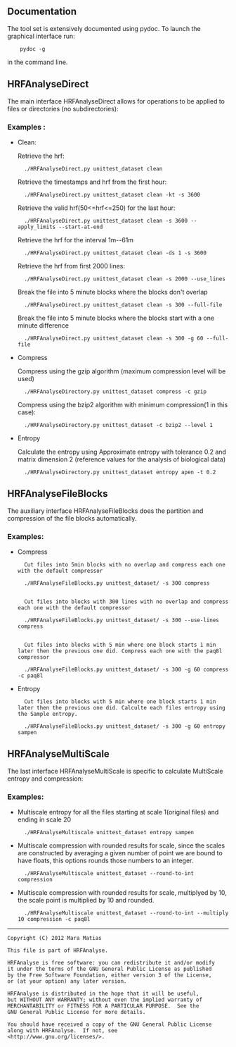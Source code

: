 
## Documentation

The tool set is extensively documented using pydoc. To launch the graphical interface run:

        pydoc -g 

in the command line.

## HRFAnalyseDirect

The main interface HRFAnalyseDirect allows for operations to be applied to files or directories (no subdirectories):


### Examples :


* Clean:
     
    Retrieve the hrf:
        
        ./HRFAnalyseDirect.py unittest_dataset clean
    
    Retrieve the timestamps and hrf from the first hour: 
        
        ./HRFAnalyseDirect.py unittest_dataset clean -kt -s 3600
    
    
    Retrieve the valid hrf(50<=hrf<=250) for the last hour:
        
        ./HRFAnalyseDirect.py unittest_dataset clean -s 3600 --apply_limits --start-at-end
    
    Retrieve the hrf for the interval 1m--61m
        
        ./HRFAnalyseDirect.py unittest_dataset clean -ds 1 -s 3600 
    
    Retrieve the hrf from first 2000 lines:
        
        ./HRFAnalyseDirect.py unittest_dataset clean -s 2000 --use_lines
    
    Break the file into 5 minute blocks where the blocks don't overlap
        
        ./HRFAnalyseDirect.py unittest_dataset clean -s 300 --full-file
    
    Break the file into 5 minute blocks where the blocks start with a one
    minute difference
        
        ./HRFAnalyseDirect.py unittest_dataset clean -s 300 -g 60 --full-file



* Compress
     
    Compress using the gzip algorithm (maximum compression level will be used)
        
        ./HRFAnalyseDirectory.py unittest_dataset compress -c gzip
    
    Compress using the bzip2 algorithm with minimum compression(1 in this case):
        
        ./HRFAnalyseDirectory.py unittest_dataset -c bzip2 --level 1


* Entropy
    
    Calculate the entropy using Approximate entropy with tolerance 0.2 and matrix
    dimension 2 (reference values for the analysis of biological data)
     
        ./HRFAnalyseDirectory.py unittest_dataset entropy apen -t 0.2


## HRFAnalyseFileBlocks

The auxiliary interface HRFAnalyseFileBlocks does the partition and compression of the file blocks
automatically.

### Examples:


* Compress

        Cut files into 5min blocks with no overlap and compress each one with the default compressor
        
        ./HRFAnalyseFileBlocks.py unittest_dataset/ -s 300 compress
        
        
        Cut files into blocks with 300 lines with no overlap and compress each one with the default compressor
        
        ./HRFAnalyseFileBlocks.py unittest_dataset/ -s 300 --use-lines compress
        
        
        Cut files into blocks with 5 min where one block starts 1 min later then the previous one did. Compress each one with the paq8l compressor
        
        ./HRFAnalyseFileBlocks.py unittest_dataset/ -s 300 -g 60 compress -c paq8l


* Entropy
    
        Cut files into blocks with 5 min where one block starts 1 min later then the previous one did. Calculte each files entropy using the Sample entropy.
        
        ./HRFAnalyseFileBlocks.py unittest_dataset/ -s 300 -g 60 entropy sampen
    

## HRFAnalyseMultiScale

The last interface HRFAnalyseMultiScale is specific to calculate MultiScale entropy and compression:

### Examples:

* Multiscale entropy for all the files starting at scale 1(original files) and ending in scale 20

        ./HRFAnalyseMultiscale unittest_dataset entropy sampen

* Multiscale compression with rounded results for scale, since the scales are constructed
by averaging a given number of point we are bound to have floats, this options
rounds those numbers to an integer.

        ./HRFAnalyseMultiscale unittest_dataset --round-to-int compression

* Multiscale compression with rounded results for scale, multiplyed by 10, the scale
point is multiplied by 10 and rounded.
    
        ./HRFAnalyseMultiscale unittest_dataset --round-to-int --multiply 10 compression -c paq8l

_______________________________________________________________________________

    Copyright (C) 2012 Mara Matias

    This file is part of HRFAnalyse.

    HRFAnalyse is free software: you can redistribute it and/or modify
    it under the terms of the GNU General Public License as published
    by the Free Software Foundation, either version 3 of the License,
    or (at your option) any later version.

    HRFAnalyse is distributed in the hope that it will be useful,
    but WITHOUT ANY WARRANTY; without even the implied warranty of
    MERCHANTABILITY or FITNESS FOR A PARTICULAR PURPOSE.  See the
    GNU General Public License for more details.

    You should have received a copy of the GNU General Public License
    along with HRFAnalyse.  If not, see
    <http://www.gnu.org/licenses/>.
